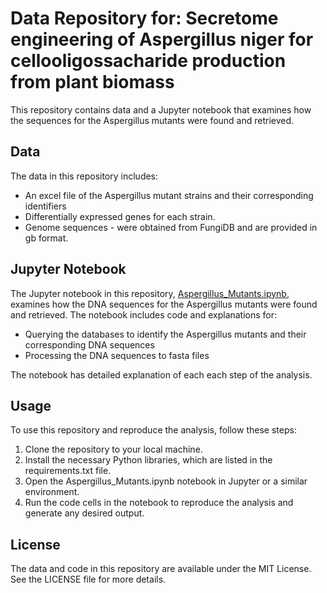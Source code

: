 # Data Repository for: Secretome engineering of Aspergillus niger for cellooligossacharide production from plant biomass

This repository contains data and a Jupyter notebook that examines how the sequences for the Aspergillus mutants were found and retrieved.


## Data
The data in this repository includes:

- An excel file of the Aspergillus mutant strains and their corresponding identifiers
- Differentially expressed genes for each strain.
- Genome sequences - were obtained from FungiDB and are provided in gb format.

## Jupyter Notebook

The Jupyter notebook in this repository, [Aspergillus_Mutants.ipynb](notebooks/Aspergillus_mutants_retrieving_DE_mutant_seqs.ipynb), examines how the DNA sequences for the Aspergillus mutants were found and retrieved. The notebook includes code and explanations for:

- Querying the databases to identify the Aspergillus mutants and their corresponding DNA sequences
- Processing the DNA sequences to fasta files

The notebook has detailed explanation of each each step of the analysis.

## Usage
To use this repository and reproduce the analysis, follow these steps:

1. Clone the repository to your local machine.
2. Install the necessary Python libraries, which are listed in the requirements.txt file.
3. Open the Aspergillus_Mutants.ipynb notebook in Jupyter or a similar environment.
4. Run the code cells in the notebook to reproduce the analysis and generate any desired output.


## License
The data and code in this repository are available under the MIT License. See the LICENSE file for more details.
